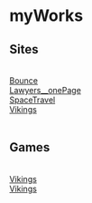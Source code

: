 # myWorks

<h2>Sites</h2><br>
<a href="https://radikmikhov.github.io/myWorks/Bounce/index.html">Bounce</a><br>
<a href="https://radikmikhov.github.io/myWorks/Lawyers__onePage/index.html">Lawyers__onePage</a><br>
<a href="https://radikmikhov.github.io/myWorks/SpaceTravel/index.html">SpaceTravel</a><br>
<a href="https://radikmikhov.github.io/myWorks/Vikings/index.html">Vikings</a><br>
<br>
<h2>Games</h2><br>
<a href="https://radikmikhov.github.io/myWorks/Games/Breakout/index.html">Vikings</a><br>
<a href="https://radikmikhov.github.io/myWorks/Games/CatchTheInsect/index.html">Vikings</a><br>

